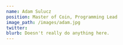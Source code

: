 ```yaml
---
name: Adam Sulucz
position: Master of Coin, Programming Lead
image_path: /images/adam.jpg
twitter: 
blurb: Doesn't really do anything here.
---
```

